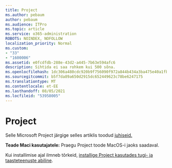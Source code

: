 ```yaml
---
title: Project
ms.author: pebaum
author: pebaum
ms.audience: ITPro
ms.topic: article
ms.service: o365-administration
ROBOTS: NOINDEX, NOFOLLOW
localization_priority: Normal
ms.custom:
- "33"
- "1600006"
ms.assetid: e0fcdfdb-288e-43d2-a445-7b63e594afc6
description: Sihtida ei saa rohkem kui 500 sõna.
ms.openlocfilehash: 1dc306a480cdc920b9f756090f972a844b434a3ba475e40a1fbb08c89f625c51
ms.sourcegitcommit: b5f7da89a650d2915dc652449623c78be6247175
ms.translationtype: MT
ms.contentlocale: et-EE
ms.lasthandoff: 08/05/2021
ms.locfileid: "53958005"
---
```

# <a name="setting-up-project"></a>Project

 Selle Microsoft Project järgige selles artiklis toodud [juhiseid.](https://support.office.com/article/7059249b-d9fe-4d61-ab96-5c5bf435f281.aspx)

**Teade Maci kasutajatele:** Praegu Project toode MacOS-i jaoks saadaval. 
  
Kui installimise ajal ilmneb tõrkeid, [installige Project kasutades tugi- ja taasteteenuste abiline](https://aka.ms/SaRA-ProjectSetupScenario).
